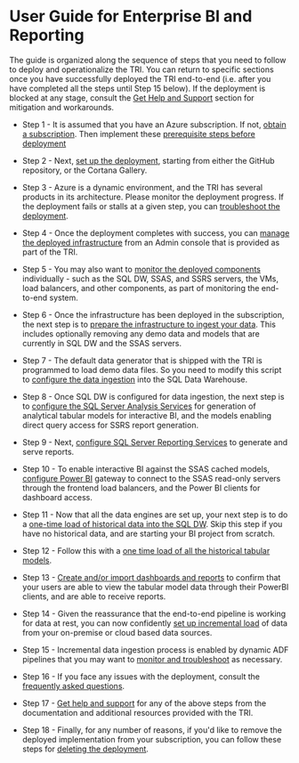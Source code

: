 # User Guide for Enterprise BI and Reporting

The guide is organized along the sequence of steps that you need to follow to deploy and operationalize the TRI. You can return to specific sections once you have successfully deployed the TRI end-to-end (i.e. after you have completed all the steps until Step 15 below). If the deployment is blocked at any stage, consult the [Get Help and Support](./17-Get%20Help%20and%20Support.md) section for mitigation and workarounds.

- Step 1 - It is assumed that you have an Azure subscription. If not, [obtain a subscription](https://azure.microsoft.com/en-us/free/?v=17.39a). Then implement these [prerequisite steps before deployment](./1-Prerequisite%20Steps%20Before%20Deployment.md)

- Step 2 - Next, [set up the deployment](./2-Set%20up%20Deployment.md), starting from either the GitHub repository, or the Cortana Gallery.

- Step 3 - Azure is a dynamic environment, and the TRI has several products in its architecture. Please monitor the deployment progress. If the deployment fails or stalls at a given step, you can [troubleshoot the deployment](./3-Troubleshoot%20the%20Deployment.md).

- Step 4 - Once the deployment completes with success, you can [manage the deployed infrastructure](./4-Manage%20the%20Deployed%20Infrastructure.md) from an Admin console that is provided as part of the TRI.

- Step 5 - You may also want to [monitor the deployed components](./5-Monitor%20the%20Deployed%20Components.md) individually - such as the SQL DW, SSAS, and SSRS servers, the VMs, load balancers, and other components, as part of monitoring the end-to-end system.

- Step 6 - Once the infrastructure has been deployed in the subscription, the next step is to [prepare the infrastructure to ingest your data](./6-Prepare%20the%20infrastructure%20for%20your%20Data.md). This includes optionally removing any demo data and models that are currently in SQL DW and the SSAS servers.

- Step 7 - The default data generator that is shipped with the TRI is programmed to load demo data files. So you need to modify this script to [configure the data ingestion](./7-Configure%20Data%20Ingestion.md) into the SQL Data Warehouse.

- Step 8 - Once SQL DW is configured for data ingestion, the next step is to [configure the SQL Server Analysis Services](./8-Configure%20SQL%20Server%20Analysis%20Services.md) for generation of analytical tabular models for interactive BI, and the models enabling direct query access for SSRS report generation.

- Step 9 - Next, [configure SQL Server Reporting Services](./9-Configure%20SQL%20Server%20Reporting%20Services.md) to generate and serve reports.

- Step 10 - To enable interactive BI against the SSAS cached models, [configure Power BI](./10-Configure%20Power%20BI.md) gateway to connect to the SSAS read-only servers through the frontend load balancers, and the Power BI clients for dashboard access.

- Step 11 - Now that all the data engines are set up, your next step is to do a [one-time load of historical data into the SQL DW](./11-Load%20historical%20data%20into%20the%20warehouse.md). Skip this step if you have no historical data, and are starting your BI project from scratch.

- Step 12 - Follow this with a [one time load of all the historical tabular models](./12-Load%20historical%20tabular%20models.md).

- Step 13 - [Create and/or import dashboards and reports](./13-Create%20dashboards%20and%20reports.md) to confirm that your users are able to view the tabular model data through their PowerBI clients, and are able to receive reports.

- Step 14 - Given the reassurance that the end-to-end pipeline is working for data at rest, you can now confidently [set up incremental load](./14-Set%20up%20incremental%20loads.md) of data from your on-premise or cloud based data sources.

- Step 15 - Incremental data ingestion process is enabled by dynamic ADF pipelines that you may want to [monitor and troubleshoot](./15-Monitor%20and%20Troubleshoot%20Data%20Pipelines.md) as necessary.

- Step 16 - If you face any issues with the deployment, consult the [frequently asked questions](16-Frequently%20Asked%20Questions.md).

- Step 17 - [Get help and support](./17-Get%20Help%20and%20Support) for any of the above steps from the documentation and additional resources provided with the TRI.

- Step 18 - Finally, for any number of reasons, if you'd like to remove the deployed implementation from your subscription, you can follow these steps for [deleting the deployment](./18-Deleting%20a%20deployment.md).
